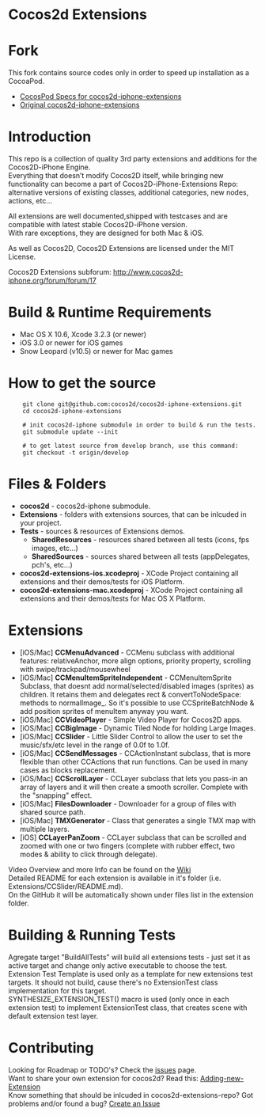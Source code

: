 Cocos2d Extensions
=================

Fork
====================

This fork contains source codes only in order to speed up installation as a CocoaPod.

* [CocosPod Specs for cocos2d-iphone-extensions](https://github.com/CCPods/CCPods-specs)
* [Original cocos2d-iphone-extensions](https://github.com/cocos2d/cocos2d-iphone-extensions)

Introduction 
====================

This repo is a collection of quality 3rd party extensions and additions for the Cocos2D-iPhone Engine.  
Everything that doesn’t modify Cocos2D itself, while bringing new functionality can become a part of Cocos2D-iPhone-Extensions Repo: alternative versions of existing classes, additional categories, new nodes, actions, etc…  

All extensions are well documented,shipped with testcases and are compatible with latest stable Cocos2D-iPhone version.  
With rare exceptions, they are designed for both Mac & iOS.
  
As well as Cocos2D, Cocos2D Extensions are licensed under the MIT License.

Cocos2D Extensions subforum: http://www.cocos2d-iphone.org/forum/forum/17  

Build & Runtime Requirements
====================

  * Mac OS X 10.6, Xcode 3.2.3 (or newer)
  * iOS 3.0 or newer for iOS games
  * Snow Leopard (v10.5) or newer for Mac games

How to get the source
===================== 

```
    git clone git@github.com:cocos2d/cocos2d-iphone-extensions.git
    cd cocos2d-iphone-extensions
	
	# init cocos2d-iphone submodule in order to build & run the tests.
    git submodule update --init
	
	# to get latest source from develop branch, use this command:
	git checkout -t origin/develop
```

Files & Folders
=================
* **cocos2d** - cocos2d-iphone submodule.
* **Extensions** - folders with extensions sources, that can be inlcuded in your project.
* **Tests** - sources & resources of Extensions demos.
   * **SharedResources** - resources shared between all tests (icons, fps images, etc...)
   * **SharedSources** - sources shared between all tests (appDelegates, pch's, etc...)
* **cocos2d-extensions-ios.xcodeproj** - XCode Project containing all extensions and their demos/tests for iOS Platform.
* **cocos2d-extensions-mac.xcodeproj** - XCode Project containing all extensions and their demos/tests for Mac OS X Platform.

Extensions
=================
 * [iOS/Mac] **CCMenuAdvanced** - CCMenu subclass with additional features: relativeAnchor, more align options, priority property, scrolling with swipe/trackpad/mousewheel
 * [iOS/Mac] **CCMenuItemSpriteIndependent** - CCMenuItemSprite Subclass, that doesnt add normal/selected/disabled images (sprites) as children. It retains them and delegates rect & convertToNodeSpace: methods to normalImage_. So it's possible to use CCSpriteBatchNode & add position sprites of menuItem anyway you want.
 * [iOS/Mac] **CCVideoPlayer** - Simple Video Player for Cocos2D apps.
 * [iOS/Mac] **CCBigImage** - Dynamic Tiled Node for holding Large Images.
 * [iOS/Mac] **CCSlider** - Little Slider Control to allow the user to set the music/sfx/etc level in the range of 0.0f to 1.0f.
 * [iOS/Mac] **CCSendMessages** - CCActionInstant subclass, that is more flexible than other CCActions that run functions. Can be used in many cases as blocks replacement. 
 * [iOS/Mac] **CCScrollLayer** - CCLayer subclass that lets you pass-in an array of layers and it will then create a smooth scroller. Complete with the "snapping" effect.
 * [iOS/Mac] **FilesDownloader** - Downloader for a group of files with shared source path.
 * [iOS/Mac] **TMXGenerator** - Class that generates a single TMX map with multiple layers.
 * [iOS] **CCLayerPanZoom** - CCLayer subclass that can be scrolled and zoomed with one or two fingers (complete with rubber effect, two modes & ability to click through delegate).
 
 Video Overview and more Info can be found on the [Wiki](https://github.com/cocos2d/cocos2d-iphone-extensions/wiki "Wiki")   
 Detailed README for each extension is available in it's folder (i.e. Extensions/CCSlider/README.md).   
 On the GitHub it will be automatically shown under files list in the extension folder.
 
Building & Running Tests
=========================
Agregate target "BuildAllTests" will build all extensions tests - just set it as active target and change only active executable  to choose the test.   
Extension Test Template is used only as a template for new extensions test targets. It should not build, cause there's no ExtensionTest class implementation for this target.   
SYNTHESIZE_EXTENSION_TEST() macro is used (only once in each extension test) to implement ExtensionTest class, that creates scene with default extension test layer.
 
Contributing
================
Looking for Roadmap or TODO's? Check the [issues](https://github.com/cocos2d/cocos2d-iphone-extensions/issues "Issues") page.  
Want to share your own extension for cocos2d? Read this: [Adding-new-Extension](https://github.com/cocos2d/cocos2d-iphone-extensions/wiki/Adding-new-Extension)  
Know something that should be inlcuded in cocos2d-extensions-repo? Got problems and/or found a bug? [Create an Issue](https://github.com/cocos2d/cocos2d-iphone-extensions/issues/new "New Issue")
